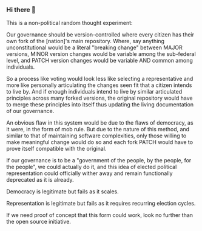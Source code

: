 ### Hi there 👋

This is a non-political random thought experiment:

Our governance should be version-controlled where every citizen has their own fork of the [nation]'s main repository. Where, say anything unconstitutional would be a literal "breaking change" between MAJOR versions, MINOR version changes would be variable among the sub-federal level, and PATCH version changes would be variable AND common among individuals.

So a process like voting would look less like selecting a representative and more like personally articulating the changes seen fit that a citizen intends to live by. And if enough individuals intend to live by similar articulated principles across many forked versions, the original repository would have to merge these principles into itself thus updating the living documentation of our governance.

An obvious flaw in this system would be due to the flaws of democracy, as it were, in the form of mob rule. But due to the nature of this method, and similar to that of maintaining software complexities, only those willing to make meaningful change would do so and each fork PATCH would have to prove itself compatible with the original.

If our governance is to be a "government of the people, by the people, for the people", we could actually do it, and this idea of elected political representation could officially wither away and remain functionally deprecated as it is already.

Democracy is legitimate but fails as it scales.

Representation is legitimate but fails as it requires recurring election cycles.

If we need proof of concept that this form could work, look no further than the open source initiative.
